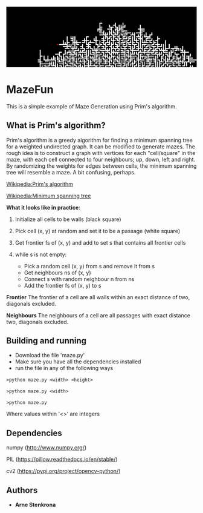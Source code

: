 ![Example](https://raw.githubusercontent.com/ArneStenkrona/MazeFun/master/MazeFun.PNG)

# MazeFun

This is a simple example of Maze Generation using Prim's algorithm.

## What is Prim's algorithm?

Prim's algorithm is a greedy algorithm for finding a minimum spanning tree for a weighted undirected graph. It can
be modified to generate mazes. The rough idea is to construct a graph with vertices for each "cell/square"
in the maze, with each cell connected to four neighbours; up, down, left and right. By randomizing the weights for
edges between cells, the minimum spanning tree will resemble a maze. A bit confusing, perhaps.

[Wikipedia:Prim's algorithm](https://en.wikipedia.org/wiki/Prim%27s_algorithm "Prim's algorithm")

[Wikipedia:Minimum spanning tree](https://en.wikipedia.org/wiki/Minimum_spanning_tree "Minimum spanning tree")

**What it looks like in practice**:

1. Initialize all cells to be walls (black square)

2. Pick cell (x, y) at random and set it to be a passage (white square)

3. Get frontier fs of (x, y) and add to set s that contains all frontier cells

4. while s is not empty:

   - Pick a random cell (x, y) from s and remove it from s
   - Get neighbours ns of (x, y)
   - Connect s with random neighbour n from ns
   - Add the frontier fs of (x, y) to s
            

**Frontier**
The frontier of a cell are all walls within an exact distance of two,
diagonals excluded.

**Neighbours**
The neighbours of a cell are all passages with exact distance two,
diagonals excluded.


## Building and running

* Download the file 'maze.py'
* Make sure you have all the dependencies installed
* run the file in any of the following ways
```
>python maze.py <width> <height>
```
```
>python maze.py <width>
```
```
>python maze.py
```
Where values within '<>' are integers

## Dependencies
numpy (http://www.numpy.org/)

PIL (https://pillow.readthedocs.io/en/stable/)

cv2 (https://pypi.org/project/opencv-python/)

## Authors

* **Arne Stenkrona** 
